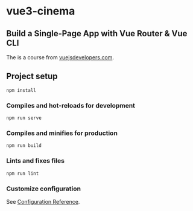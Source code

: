 # vue3-cinema
## Build a Single-Page App with Vue Router & Vue CLI
The is a course from [vuejsdevelopers.com](https://courses.vuejsdevelopers.com/courses/enrolled/979102).

## Project setup
```
npm install
```

### Compiles and hot-reloads for development
```
npm run serve
```

### Compiles and minifies for production
```
npm run build
```

### Lints and fixes files
```
npm run lint
```

### Customize configuration
See [Configuration Reference](https://cli.vuejs.org/config/).

